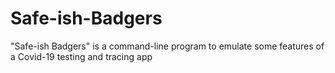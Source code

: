 # Safe-ish-Badgers

"Safe-ish Badgers" is a command-line program to emulate some features of a Covid-19 testing and tracing app

